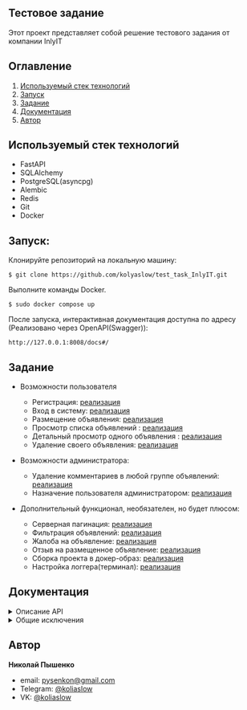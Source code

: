 ## Тестовое задание
Этот проект представляет собой решение тестового задания от компании InlyIT
## Оглавление

1. [Используемый стек технологий](#используемый-стек-технологий)
2. [Запуск](#запуск)
3. [Задание](#задание)
4. [Документация](#Документация)
5. [Автор](#автор)

## Используемый стек технологий
- FastAPI
- SQLAlchemy
- PostgreSQL(asyncpg)
- Alembic
- Redis
- Git
- Docker

## Запуск:
Клонируйте репозиторий на локальную машину:
```commandline
$ git clone https://github.com/kolyaslow/test_task_InlyIT.git
```
Выполните команды Docker.
```docker
$ sudo docker compose up
```
После запуска, интерактивная документация доступна по адресу
(Реализовано через OpenAPI(Swagger)):

```
http://127.0.0.1:8008/docs#/
```

## Задание
- Возможности пользователя
  - Регистрация: [реализация](https://github.com/kolyaslow/test_task_InlyIT/blob/master/api_v1/auth/views.py#L16)
  - Вход в систему: [реализация](https://github.com/kolyaslow/test_task_InlyIT/blob/master/api_v1/auth/views.py#L34)
  - Размещение объявления: [реализация](https://github.com/kolyaslow/test_task_InlyIT/blob/master/api_v1/auth/views.py#L34)
  - Просмотр списка объявлений : [реализация](https://github.com/kolyaslow/test_task_InlyIT/blob/master/api_v1/announcement/views.py#L41)
  - Детальный просмотр одного объявления : [реализация](https://github.com/kolyaslow/test_task_InlyIT/blob/master/api_v1/announcement/views.py#L70)
  - Удаление своего объявления: [реализация](https://github.com/kolyaslow/test_task_InlyIT/blob/master/api_v1/announcement/views.py#L83)
						
- Возможности администратора:
  - Удаление комментариев в любой группе объявлений: [реализация](https://github.com/kolyaslow/test_task_InlyIT/blob/master/api_v1/admin_api/views.py#L33)
  - Назначение пользователя администратором: [реализация](https://github.com/kolyaslow/test_task_InlyIT/blob/master/api_v1/admin_api/views.py#L21)

- Дополнительный функционал, необязателен, но будет плюсом:
  - Серверная пагинация: [реализация](https://github.com/kolyaslow/test_task_InlyIT/blob/master/api_v1/announcement/views.py#L43)
  - Фильтрация объявлений: [реализация](https://github.com/kolyaslow/test_task_InlyIT/blob/master/api_v1/announcement/views.py#L42)
  - Жалоба на объявление: [реализация](https://github.com/kolyaslow/test_task_InlyIT/blob/master/api_v1/comment/views.py#L19)
  - Отзыв на размещенное объявление: [реализация](https://github.com/kolyaslow/test_task_InlyIT/blob/master/api_v1/comment/views.py#L19)
  - Сборка проекта в докер-образ: [реализация](https://github.com/kolyaslow/test_task_InlyIT/blob/master/docker-compose.yml)
  - Настройка логгера(терминал): [реализация](https://github.com/kolyaslow/test_task_InlyIT/blob/master/core/config.py#L8)

## Документация


<details>

<summary>Описание API</summary>

  После запуска интерактивная документация доступна по адресу (Реализовано через OpenAPI(Swagger)):
  ```
  http://127.0.0.1:8008/docs#/
  ```
ВАЖНО: API доступно лишь аторизованным, незабаненым пользователям.
При использовании API другими пользователями вызывается исключение:
ошибка недоступности API см. [общие исключения](#общие_исключения).

Дотупные АPI:
- [Регистрация пользователя](#регистрация-пользователя)
- [Вход в систему](#вход-в-систему)
- [Выход из системы](#выход-из-системы)
- [Создание объявления](#создание-объявления)
- [Просмотр объявлений](#Просмотр-объявлений)
- [Просмотр одного объявления](#Просмотр-одного-объявления)
- [Удаление объявления](#удаление-объявления)
- [Назначить администратором](#назначить-администратором)
- [Удаление комментария](#удаление-комментария)
- [Создание комментария](#создание-комментария)


### Регистрация пользователя
- Описание: Регистрирует пользователя в системе.
- Метод: POST.
- Запрос:

```
/auth/register
```

- Параметры запроса:
<table>
  <tr>
    <th>Поле</th>
    <th>Тип</th>
    <th>Обязательный параметр</th>
    <th>Описание</th>
  </tr>
  <tr>
    <td>user_name</td>
    <td>string</td>
    <td>Да</td>
    <td>Имя пользователя</td>
  </tr>
  <tr>
    <td>password</td>
    <td>string</td>
    <td>Да</td>
    <td>Пароль</td>
  </tr>
</table>

- Тело ответа:
```json
{
  "user_name": "string", #имя, указанное при регистрации
  "is_superuser": true, #пользователь-суперпользователь
  "is_banned": true   #показатель, забанен ли пользователь
}
```

- Ошибки:
<table>
  <tr>
    <th>Статус код</th>
    <th>Описание</th>
    <th>Возвращаемый ответ</th>
  </tr>
  <tr>
    <td>400</td>
    <td>Попытка повторной регистрации пользователя</td>
    <td>

```
{
  "detail": "REGISTER_USER_ALREADY_EXISTS"
}
```
</td>
  </tr>
</table>

### Вход в систему
- Описание: Вход в систему по имени и паролю.
- Метод: POST.
- Запрос:

```
/auth/login
```

- Параметры запроса:
<table>
  <tr>
    <th>Поле</th>
    <th>Тип</th>
    <th>Обязательный параметр</th>
    <th>Описание</th>
  </tr>
  <tr>
    <td>user_name</td>
    <td>string</td>
    <td>Да</td>
    <td>Имя пользователя</td>
  </tr>
  <tr>
    <td>password</td>
    <td>string</td>
    <td>Да</td>
    <td>Пароль</td>
  </tr>
</table>

- Тело ответа:
Возвращается cookies пример:
```json
  asdfsdf435fdsdf234fdsfw
```


- Ошибки:
<table>
  <tr>
    <th>Статус код</th>
    <th>Описание</th>
    <th>Возвращаемый ответ</th>
  </tr>
  <tr>
    <td>400</td>
    <td>Попытка повторной регистрации пользователя</td>
    <td>

```
{
  "detail": "REGISTER_USER_ALREADY_EXISTS"
}
```
</td>
  </tr>
</table>



### Выход из системы

- Описание: Выход из системы и удаление cookies.
- Запрос:
```
/profile/logout
```
- Параметры запроса: -
- Тело ответа:
```json
null
```

### Создание объявления

- Описание: запрос позволяет создать объявление.
- Метод: POST.
- Запрос:
```json
/announcement/create_announcement
```

- Параметры запроса:
<table>
  <tr>
    <th>Поле</th>
    <th>Тип</th>
    <th>Обязательный параметр</th>
    <th>Описание</th>
  </tr>
  <tr>
    <td>type</td>
    <td>string</td>
    <td>Да</td>
    <td>Тип объявления, доступны дишь:

- покупка
- продажа
</td>
  </tr>
  <tr>
    <td>description</td>
    <td>string</td>
    <td>Да</td>
    <td>Описание заказа</td>
  </tr>
  <tr>
    <td>rating</td>
    <td>int</td>
    <td>Нет</td>
    <td>рейтинг по пятибальной шкале, заполняется автоматически</td>
  </tr>
</table>

- Тело ответа:
```json
{
  "type": "продажа",
  "description": "string",
  "rating": 5,
  "id": 0, # id записи в БД
  "user_id": 0 # id пользователя, оставившего объявление
}
```


### Просмотр объявлений

- Описание: просмотр объявлений, других пользователей.
- Метод: GET.
- Запрос:
```json
/announcement/show_not_user_ads
```

- Параметры запроса:
<table>
  <tr>
    <th>Поле</th>
    <th>Тип</th>
    <th>Обязательный параметр</th>
    <th>Описание</th>
  </tr>
  <tr>
    <td>type</td>
    <td>string</td>
    <td>Нет</td>
    <td>
При указании типа, вернутся объявления только указанного типа, доступные значения:
- покупка
- продажа
По умолчанию None, тоесть вернуть ВСЕ объявления.
</td>
  </tr>
  <tr>
    <td>page</td>
    <td>int</td>
    <td>Нет</td>
    <td>

Указывает страницу пагинации, *значения должны быть больше 0*.
При указании недопустимого значения, выкидывается исключение:
ошибка валидации см. [общие исключения](#общие_исключения). *Значение по умолчанию 0.*
</td>
  </tr>
  <tr>
    <td>size</td>
    <td>int</td>
    <td>Нет</td>
    <td>

Количество элементов выдаваемых за раз.
*Допустимые значения от 10 до 100*.
При указании недопутимого значения, выкидывается исключение:
ошибка валидации см. [общие исключения](#общие_исключения).
*Значение по умолчанию 10.*
</td>
  </tr>
</table>

- Тело ответа:
```json
[
  {
    "type": "продажа",
    "description": "string",
    "rating": 5,
    "id": 0, #id записи объявления в БД
    "user_id": 0 #id пользователя, разметившего объявление
  }
]
```

### Просмотр одного объявления
- Описание: запрос позволяет получить определенное объявление
- Метод: GET.

- Запрос:
```
/announcement/show_one_announcement_by_id/{id_announcement}
```

- Параметры запроса:
<table>
  <tr>
    <th>Поле</th>
    <th>Тип</th>
    <th>Обязательный параметр</th>
    <th>Описание</th>
  </tr>
  <tr>
    <td>id_announcement</td>
    <td>int</td>
    <td>Да</td>
    <td>id объявления</td>
  </tr>
</table>

- Тело ответа:
```json
{
  "type": "продажа",
  "description": "string",
  "rating": 5,
  "id": 0, #id записи объявления в БД
  "user_id": 0 # id пользователя, оставившего объявление
}
```

- Ошибки:
<table>
  <tr>
    <th>Статус код</th>
    <th>Описание</th>
    <th>Возвращаемый ответ</th>
  </tr>
  <tr>
    <td>404</td>
    <td>Попытка получить несуществующий заказ</td>
    <td>

```
{
  "detail": "Item by id not found "
}
```
</td>
  </tr>
</table>


### Удаление объявления

- Описание: удаление объявления, при успешном удалении вернется статус код 204.
- Метод: DELETE.
- Запрос:

```json
/admin/delete_comment/{id_comment}
```
- Параметры запроса:
<table>
  <tr>
    <th>Поле</th>
    <th>Тип</th>
    <th>Обязательный параметр</th>
    <th>Описание</th>
  </tr>
  <tr>
    <td>id_comment</td>
    <td>int</td>
    <td>Да</td>
    <td>id объявления</td>
  </tr>
</table>

- Тело ответа:

```json
none
```


### Назначить администратором

- Описание: назначить пользователя админитратором, при успешном назначении вернется статус код 200.
API доступно только администраторам,
При использовании API другими пользователями вызывается исключение:
ошибка недоступности API см. [общие исключения](#общие_исключения).
- Метод: PATCH.
- Запрос:
```
/admin/set_user_an_admin/{user_name_new_admin}
```
- Параметры запроса:
<table>
  <tr>
    <th>Поле</th>
    <th>Тип</th>
    <th>Обязательный параметр</th>
    <th>Описание</th>
  </tr>
  <tr>
    <td>user_name_new_admin</td>
    <td>int</td>
    <td>ДА</td>
    <td> Имя пользователя, которого назначают в админитстраторы
</td>
  </tr>
</table>

- Тело ответа:
```json
none
```

- Ошибки:
<table>
  <tr>
    <th>Статус код</th>
    <th>Описание</th>
    <th>Возвращаемый ответ</th>
  </tr>
  <tr>
    <td>404</td>
    <td>Попытка повторной регистрации пользователя</td>
    <td>

```
{
  "detail": "User not found"
}
```
</td>
  </tr>
</table>

### Удаление комментария

- Описание: удаление любого комментария, при успешном удалении, вернется статус код 204.
- Метод: DELETE.
- Запрос:
```
/admin/delete_comment/{id_comment}
```
<table>
  <tr>
    <th>Поле</th>
    <th>Тип</th>
    <th>Обязательный параметр</th>
    <th>Описание</th>
  </tr>
  <tr>
    <td>id_comment</td>
    <td>int</td>
    <td>ДА</td>
    <td> id комментария, который нужно удалить</td>
  </tr>
</table>

- Тело ответа:
```json
none
```

- Ошибки:
<table>
  <tr>
    <th>Статус код</th>
    <th>Описание</th>
    <th>Возвращаемый ответ</th>
  </tr>
  <tr>
    <td>404</td>
    <td>Попытка повторной регистрации пользователя</td>
    <td>

```
{
  "detail": "Item by id not found"
}
```
</td>
  </tr>
</table>


### Создание комментария
- Описание: создание коментария к заказу, коммментарий может быть ввиде отзыва ошибки или просто комментарий
- Метод: POST.
- Запрос:
```
/comment/create_comment/{announcement_id}
```
- Парметры запроса:
<table>
  <tr>
    <th>Поле</th>
    <th>Тип</th>
    <th>Обязательный параметр</th>
    <th>Описание</th>
  </tr>
  <tr>
    <td>type</td>
    <td>str</td>
    <td>Нет</td>
    <td> Тип комментария, соответствующий следующим значения:

- отзыв
- жалоба
- комментарий

По умолчания значение type=коментарий, если при указании type=отзыв,
то в зависимотси от параметра score, будет пересчитано поле rating у объявления.

</td>
  </tr>

<tr>
    <td>id_announcement</td>
    <td>int</td>
    <td>Да</td>
    <td>id объявления, для которого оставляется комментарий</td>
  </tr>
<tr>
    <td>text</td>
    <td>str</td>
    <td>Да</td>
    <td>Текст объявления</td>
  </tr>
<tr>
    <td>score</td>
    <td>int</td>
    <td>Нет</td>
    <td>

Оценка объявления, по пятибальной шкале от 1 до 5.
При указании недопутимого значения, выкидывается исключение:
ошибка валидации см. [общие исключения](#общие_исключения). *Значение по умолчанию 5.*

</td>
  </tr>
</table>

- Тело ответа:
```json
none
```

- Ошибки:
<table>
  <tr>
    <th>Статус код</th>
    <th>Описание</th>
    <th>Возвращаемый ответ</th>
  </tr>
  <tr>
    <td>404</td>
    <td>Попытка написать комментарий, несуществующему объявлению</td>
    <td>

```
{
  "detail": "Item by id not found"
}
```
</td>
  </tr>
</table>
</details>

<details>

  <summary id="общие_исключения">Общие исключения</summary>

<table>
  <tr>
    <th>Статус код</th>
    <th>Описание</th>
    <th>Возвращаемый ответ</th>
  </tr>
  <tr>
    <td>422</td>
    <td>Ошибка валидации входных данных</td>
    <td>

```json
{
  "detail": [
    {
      "loc": [
        "string",
        0
      ],
      "msg": "string",
      "type": "string"
    }
  ]
}
```
</td>
  </tr>


  <tr>
    <td>403</td>
    <td>Возникает при попытки получить доступ к недоступным API</td>
    <td>

```json
{
  "detail": "Unauthorized"
}
```
</td>
  </tr>
</table>
</details>



## Автор
**Николай Пышенко**
- email: pysenkon@gmail.com
- Telegram: [@koliaslow](https://t.me/koliaslow)
- VK: [@koliaslow](https://vk.com/koliaslow)
